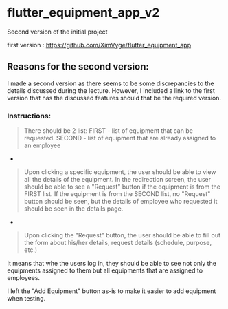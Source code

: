 # flutter_equipment_app_v2

Second version of the initial project

first version : https://github.com/XimVyge/flutter_equipment_app

## Reasons for the second version:

I made a second version as there seems to be some discrepancies to the details discussed during the lecture.
However, I included a link to the first version that has the discussed features should that be the required version.

### Instructions:
>There should be 2 list: FIRST - list of equipment that can be requested. SECOND - list of equipment that are already assigned to an employee

-

>Upon clicking a specific equipment, the user should be able to view all the details of the equipment. In the redirection screen, the user should be able to see a "Request" button if the equipment is from the FIRST list. If the equipment is from the SECOND list, no "Request" button should be seen, but the details of employee who requested it should be seen in the details page.

-

>Upon clicking the "Request" button, the user should be able to fill out the form about his/her details, request details (schedule, purpose, etc.)

It means that whe the users log in, they should be able to see not only the equipments assigned to them but all equipments that are assigned to employees.

I left the "Add Equipment" button as-is to make it easier to add equipment when testing.
